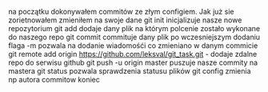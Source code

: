 na początku dokonywałem commitów ze złym configiem. Jak już sie zorietnowałem zmieniłem na swoje dane
git init inicjalizuje nasze nowe repozytorium
git add dodaje dany plik na którym polcenie zostało wykonane do naszego repo
git commit commituje dany plik po wczesniejszym dodaniu flaga -m pozwala na dodanie wiadomośći co zmieniano w danym commicie
git remote add origin https://github.com/leksval/git_task.git - dodaje zdalne repo do serwisu github
git push -u origin master puszuje nasze commity na mastera 
git status pozwala sprawdzenia statusu plików 
git config zmienia np autora commitow 
koniec
